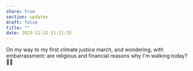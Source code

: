 ```yaml
---
share: true
section: updates
draft: false
title: ""
date: 2023-11-12 11:11:15
---
```



On my way to my first climate justice march, and wondering, with embarrassment: are religious and financial reasons why I'm walking today? 🤔😂
